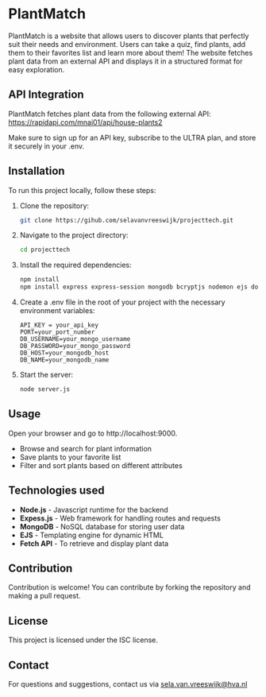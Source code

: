 # PlantMatch

PlantMatch is a website that allows users to discover plants that perfectly suit their needs and environment. Users can take a quiz, find plants, add them to their favorites list and learn more about them!  The website fetches plant data from an external API and displays it in a structured format for easy exploration.

## API Integration
PlantMatch fetches plant data from the following external API:
https://rapidapi.com/mnai01/api/house-plants2

Make sure to sign up for an API key, subscribe to the ULTRA plan, and store it securely in your .env.

## Installation
To run this project locally, follow these steps:
1. Clone the repository:
   ```bash
   git clone https://gihub.com/selavanvreeswijk/projecttech.git
   ```
2. Navigate to the project directory:
   ```bash
   cd projecttech
   ```
3. Install the required dependencies:
   ```bash
   npm install
   npm install express express-session mongodb bcryptjs nodemon ejs dotenv cors body-parser bcrypt
   ```
4. Create a .env file in the root of your project with the necessary environment variables:
   ```env
   API_KEY = your_api_key
   PORT=your_port_number
   DB_USERNAME=your_mongo_username
   DB_PASSWORD=your_mongo_password
   DB_HOST=your_mongodb_host
   DB_NAME=your_mongodb_name
   ```
5. Start the server:
   ```bash
   node server.js
   ```
## Usage
Open your browser and go to http://localhost:9000.

- Browse and search for plant information
- Save plants to your favorite list
- Filter and sort plants based on different attributes

## Technologies used
- **Node.js** - Javascript runtime for the backend
- **Expess.js** - Web framework for handling routes and requests
- **MongoDB** - NoSQL database for storing user data
- **EJS** - Templating engine for dynamic HTML
- **Fetch API** - To retrieve and display plant data

## Contribution
Contribution is welcome! You can contribute by forking the repository and making a pull request.

## License
This project is licensed under the ISC license.

## Contact
For questions and suggestions, contact us via sela.van.vreeswijk@hva.nl
